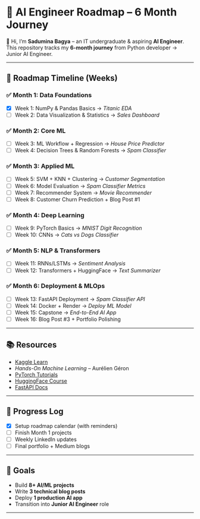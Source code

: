 # 🚀 AI Engineer Roadmap – 6 Month Journey

👋 Hi, I’m **Sadumina Bagya** – an IT undergraduate & aspiring **AI Engineer**.  
This repository tracks my **6-month journey** from Python developer → Junior AI Engineer.  

---

## 📅 Roadmap Timeline (Weeks)

### ✅ Month 1: Data Foundations
- [X] Week 1: NumPy & Pandas Basics → *Titanic EDA*  
- [ ] Week 2: Data Visualization & Statistics → *Sales Dashboard*  

### ✅ Month 2: Core ML
- [ ] Week 3: ML Workflow + Regression → *House Price Predictor*  
- [ ] Week 4: Decision Trees & Random Forests → *Spam Classifier*  

### ✅ Month 3: Applied ML
- [ ] Week 5: SVM + KNN + Clustering → *Customer Segmentation*  
- [ ] Week 6: Model Evaluation → *Spam Classifier Metrics*  
- [ ] Week 7: Recommender System → *Movie Recommender*  
- [ ] Week 8: Customer Churn Prediction + Blog Post #1  

### ✅ Month 4: Deep Learning
- [ ] Week 9: PyTorch Basics → *MNIST Digit Recognition*  
- [ ] Week 10: CNNs → *Cats vs Dogs Classifier*  

### ✅ Month 5: NLP & Transformers
- [ ] Week 11: RNNs/LSTMs → *Sentiment Analysis*  
- [ ] Week 12: Transformers + HuggingFace → *Text Summarizer*  

### ✅ Month 6: Deployment & MLOps
- [ ] Week 13: FastAPI Deployment → *Spam Classifier API*  
- [ ] Week 14: Docker + Render → *Deploy ML Model*  
- [ ] Week 15: Capstone → *End-to-End AI App*  
- [ ] Week 16: Blog Post #3 + Portfolio Polishing  

---

## 📚 Resources
- [Kaggle Learn](https://www.kaggle.com/learn)  
- *Hands-On Machine Learning* – Aurélien Géron  
- [PyTorch Tutorials](https://pytorch.org/tutorials)  
- [HuggingFace Course](https://huggingface.co/course)  
- [FastAPI Docs](https://fastapi.tiangolo.com)  

---

## 📝 Progress Log
- [x] Setup roadmap calendar (with reminders)  
- [ ] Finish Month 1 projects  
- [ ] Weekly LinkedIn updates  
- [ ] Final portfolio + Medium blogs  

---

## 🌟 Goals
- Build **8+ AI/ML projects**  
- Write **3 technical blog posts**  
- Deploy **1 production AI app**  
- Transition into **Junior AI Engineer** role  

---

